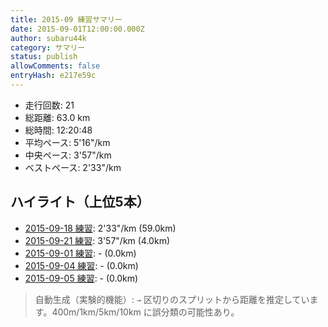 ```yaml
---
title: 2015-09 練習サマリー
date: 2015-09-01T12:00:00.000Z
author: subaru44k
category: サマリー
status: publish
allowComments: false
entryHash: e217e59c
---
```

- 走行回数: 21
- 総距離: 63.0 km
- 総時間: 12:20:48
- 平均ペース: 5'16"/km
- 中央ペース: 3'57"/km
- ベストペース: 2'33"/km

## ハイライト（上位5本）
- [2015-09-18 練習](/2015-09-18-d2f07a94c02b43736a56df5f832c2f6f/): 2'33"/km (59.0km)
- [2015-09-21 練習](/2015-09-21-bf97c2c84e0f3ffee4afb531046dc25e/): 3'57"/km (4.0km)
- [2015-09-01 練習](/2015-09-01-0d27b1fe2dbf3dd68a6d925425a615f2/): - (0.0km)
- [2015-09-04 練習](/2015-09-04-d86d82d187bfb4138c9e5cd4377b4404/): - (0.0km)
- [2015-09-05 練習](/2015-09-05-4292c58d9821a901849d6e548f497d0b/): - (0.0km)

> 自動生成（実験的機能）: `→` 区切りのスプリットから距離を推定しています。400m/1km/5km/10km に誤分類の可能性あり。
